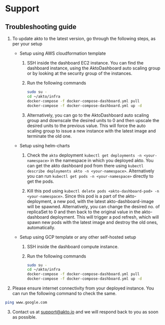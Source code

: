 # Support

## Troubleshooting guide

1. To update akto to the latest version, go through the following steps, as per your setup
    
    * Setup using AWS cloudformation template

        1. SSH inside the dashboard EC2 instance. You can find the dashboard instance, using the AktoDashboard auto scaling group or by looking at the security group of the instances.

        2. Run the following commands

            ```bash
            sudo su -
            cd ~/akto/infra
            docker-compose -f docker-compose-dashboard.yml pull
            docker-compose -f docker-compose-dashboard.yml up -d
            ```

        3. Alternatively, you can go to the AktoDashboard auto scaling group and downscale the desired units to 0 and then upscale the desired units to the previous value. This will force the auto scaling group to issue a new instance with the latest image and terminate the old one.

    * Setup using helm-charts 

        1. Check the `akto` deployment `kubectl get deployments -n <your-namespace>` in the namespace in which you deployed akto. You can get the akto dashboard pod from there using `kubectl describe deployments akto -n <your-namespace>`. Alternatively you can run `kubectl get pods -n <your-namespace>` directly to get the pods.

        2. Kill this pod using `kubectl delete pods <akto-dashboard-pod> -n <your-namespace>`. Since this pod is a part of the akto-deployment, a new pod, with the latest akto-dashboard-image will be spawned. Alternatively, you can change the desired no. of replicaSet to 0 and then back to the original value in the akto-dashboard deployment. This will trigger a pod refresh, which will spawn new pods with the latest image and destroy the old ones, automatically.
    
    * Setup using GCP template or any other self-hosted setup

        1. SSH inside the dashboard compute instance. 

        2. Run the following commands

            ```bash
            sudo su -
            cd ~/akto/infra
            docker-compose -f docker-compose-dashboard.yml pull
            docker-compose -f docker-compose-dashboard.yml up -d
            ```

2. Please ensure internet connectivity from your deployed instance. You can run the following command to check the same.

```bash
ping www.google.com
```

3. Contact us at support@akto.io and we will respond back to you as soon as possible.